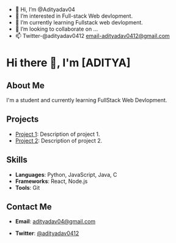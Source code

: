 - 👋 Hi, I’m @Adityadav04
- 👀 I’m interested in Full-stack Web devlopment.
- 🌱 I’m currently learning Fullstack web devlopment.
- 💞️ I’m looking to collaborate on ...
- 📫 Twitter-@adityadav0412 email-adityadav0412@gmail.com

<!---
Adityadav04/Adityadav04 is a ✨ special ✨ repository because its `README.md` (this file) appears on your GitHub profile.
You can click the Preview link to take a look at your changes.
--->
# Hi there 👋, I'm [ADITYA]

## About Me
I'm a student and currently learning FullStack Web Devlopment.

## Projects
- [Project 1](https://github.com/yourusername/project1): Description of project 1.
- [Project 2](https://github.com/yourusername/project2): Description of project 2.

## Skills
- **Languages**: Python, JavaScript, Java, C
- **Frameworks**: React, Node.js
- **Tools**: Git

## Contact Me
- **Email**: adityadav04@gmail.com
<!--- **LinkedIn**: [Your LinkedIn Profile](https://www.linkedin.com/in/yourprofile) --->
- **Twitter**: [@adityadav0412](https://twitter.com/adityadav0412)
